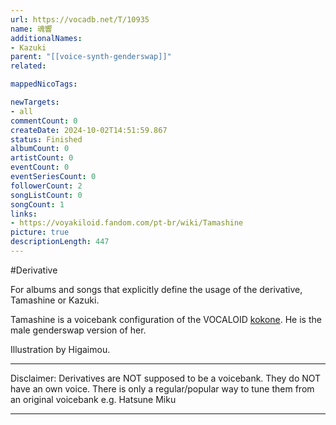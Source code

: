```yaml
---
url: https://vocadb.net/T/10935
name: 魂響
additionalNames: 
- Kazuki
parent: "[[voice-synth-genderswap]]"
related:

mappedNicoTags:

newTargets:
- all
commentCount: 0
createDate: 2024-10-02T14:51:59.867
status: Finished
albumCount: 0
artistCount: 0
eventCount: 0
eventSeriesCount: 0
followerCount: 2
songListCount: 0
songCount: 1
links: 
- https://voyakiloid.fandom.com/pt-br/wiki/Tamashine
picture: true
descriptionLength: 447
---
```


#Derivative

For albums and songs that explicitly define the usage of the derivative, Tamashine or Kazuki.

Tamashine is a voicebank configuration of the VOCALOID [kokone](https://vocadb.net/Ar/16545). He is the male genderswap version of her.

Illustration by Higaimou.

___
Disclaimer:
Derivatives are NOT supposed to be a voicebank. They do NOT have an own voice. There is only a regular/popular way to tune them from an original voicebank e.g. Hatsune Miku

---

